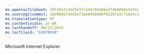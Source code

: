 ```yaml
---
ms.openlocfilehash: 39f39a7cd1dfe37c54dc93e66a2f4b009de437ec
ms.sourcegitcommit: 1bb00d2f4343e73ae8d58668f02297a3cf10a4c1
ms.translationtype: HT
ms.contentlocale: pt-BR
ms.lasthandoff: 06/15/2019
ms.locfileid: "63878910"
---
```

Microsoft Internet Explorer